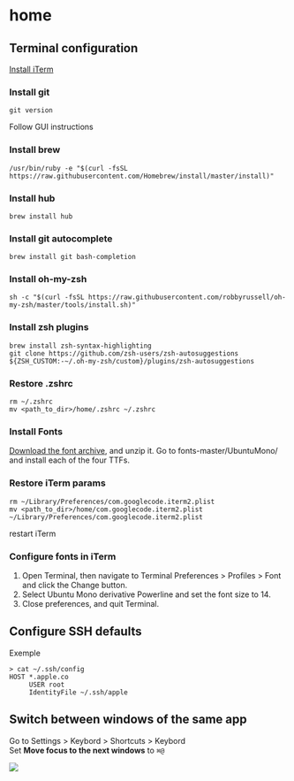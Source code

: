 # home

## Terminal configuration

[Install iTerm](https://www.iterm2.com)

### Install git
```
git version
```
Follow GUI instructions

### Install brew
```
/usr/bin/ruby -e "$(curl -fsSL https://raw.githubusercontent.com/Homebrew/install/master/install)"
```

### Install hub
```
brew install hub
```

### Install git autocomplete
```
brew install git bash-completion
```

### Install oh-my-zsh
```
sh -c "$(curl -fsSL https://raw.githubusercontent.com/robbyrussell/oh-my-zsh/master/tools/install.sh)"
```

### Install zsh plugins
```
brew install zsh-syntax-highlighting
git clone https://github.com/zsh-users/zsh-autosuggestions ${ZSH_CUSTOM:-~/.oh-my-zsh/custom}/plugins/zsh-autosuggestions
```

### Restore .zshrc
```
rm ~/.zshrc
mv <path_to_dir>/home/.zshrc ~/.zshrc
```

### Install Fonts
[Download the font archive](https://github.com/powerline/fonts/archive/master.zip), and unzip it. Go to fonts-master/UbuntuMono/ and install each of the four TTFs.  

### Restore iTerm params
```
rm ~/Library/Preferences/com.googlecode.iterm2.plist
mv <path_to_dir>/home/com.googlecode.iterm2.plist ~/Library/Preferences/com.googlecode.iterm2.plist
```
restart iTerm

### Configure fonts in iTerm
1. Open Terminal, then navigate to Terminal Preferences > Profiles > Font and click the Change button.  
2. Select Ubuntu Mono derivative Powerline and set the font size to 14.  
3. Close preferences, and quit Terminal.

## Configure SSH defaults

Exemple
```
> cat ~/.ssh/config
HOST *.apple.co
     USER root
     IdentityFile ~/.ssh/apple
```

## Switch between windows of the same app

Go to Settings > Keybord > Shortcuts > Keybord  
Set **Move focus to the next windows** to `⌘@`

<img src="https://i.stack.imgur.com/P5MJ5.png" />
